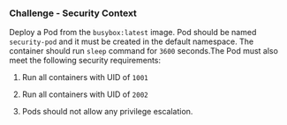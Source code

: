 ### Challenge - Security Context

Deploy a Pod from the `busybox:latest` image. Pod should be named `security-pod` and it must be created in the default namespace. The container should run `sleep` command for `3600` seconds.The Pod must also meet the following security requirements:

1. Run all containers with UID of `1001`

2. Run all containers with UID of `2002`

3. Pods should not allow any privilege escalation.
